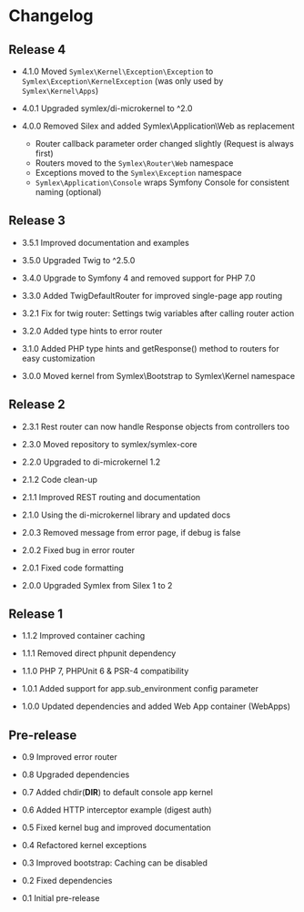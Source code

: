 Changelog
=========

Release 4
---------

* 4.1.0 Moved `Symlex\Kernel\Exception\Exception` to `Symlex\Exception\KernelException` (was only used by `Symlex\Kernel\Apps`)

* 4.0.1 Upgraded symlex/di-microkernel to ^2.0

* 4.0.0 Removed Silex and added Symlex\Application\Web as replacement
    - Router callback parameter order changed slightly (Request is always first)
    - Routers moved to the `Symlex\Router\Web` namespace    
    - Exceptions moved to the `Symlex\Exception` namespace
    - `Symlex\Application\Console` wraps Symfony Console for consistent naming (optional)

Release 3
---------

* 3.5.1 Improved documentation and examples

* 3.5.0 Upgraded Twig to ^2.5.0

* 3.4.0 Upgrade to Symfony 4 and removed support for PHP 7.0

* 3.3.0 Added TwigDefaultRouter for improved single-page app routing

* 3.2.1 Fix for twig router: Settings twig variables after calling router action

* 3.2.0 Added type hints to error router

* 3.1.0 Added PHP type hints and getResponse() method to routers for easy customization

* 3.0.0 Moved kernel from Symlex\Bootstrap to Symlex\Kernel namespace

Release 2
---------

* 2.3.1 Rest router can now handle Response objects from controllers too

* 2.3.0 Moved repository to symlex/symlex-core

* 2.2.0 Upgraded to di-microkernel 1.2

* 2.1.2 Code clean-up

* 2.1.1 Improved REST routing and documentation

* 2.1.0 Using the di-microkernel library and updated docs

* 2.0.3 Removed message from error page, if debug is false

* 2.0.2 Fixed bug in error router

* 2.0.1 Fixed code formatting

* 2.0.0 Upgraded Symlex from Silex 1 to 2

Release 1
---------

* 1.1.2 Improved container caching

* 1.1.1 Removed direct phpunit dependency

* 1.1.0 PHP 7, PHPUnit 6 & PSR-4 compatibility

* 1.0.1 Added support for app.sub_environment config parameter

* 1.0.0 Updated dependencies and added Web App container (WebApps)

Pre-release
-----------

* 0.9 Improved error router

* 0.8 Upgraded dependencies

* 0.7 Added chdir(__DIR__) to default console app kernel

* 0.6 Added HTTP interceptor example (digest auth)

* 0.5 Fixed kernel bug and improved documentation

* 0.4 Refactored kernel exceptions

* 0.3 Improved bootstrap: Caching can be disabled

* 0.2 Fixed dependencies

* 0.1 Initial pre-release